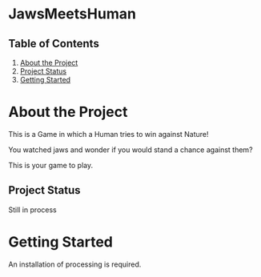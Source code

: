 # JawsMeetsHuman

## Table of Contents

1. [About the Project](#about-the-project)
1. [Project Status](#project-status)
1. [Getting Started](#getting-started)

# About the Project

This is a Game in which a Human tries to win against Nature!

You watched jaws and wonder if you would stand a chance against them?

This is your game to play.

## Project Status

Still in process

# Getting Started

An installation of processing is required.
